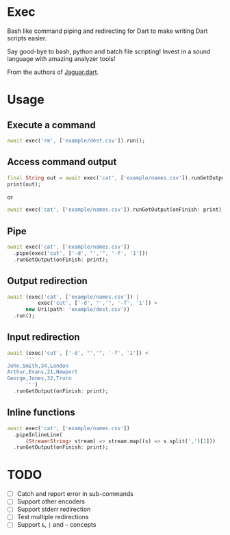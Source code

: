 # Exec

Bash like command piping and redirecting for Dart to make writing Dart
scripts easier.

Say good-bye to bash, python and batch file scripting! Invest in a sound
language with amazing analyzer tools!

From the authors of [Jaguar.dart](https://jaguar-dart.github.io/).

# Usage

## Execute a command

```dart
await exec('rm', ['example/dest.csv']).run();
```

## Access command output

```dart
final String out = await exec('cat', ['example/names.csv']).runGetOutput();
print(out);
```

or

```dart
await exec('cat', ['example/names.csv']).runGetOutput(onFinish: print);
```

## Pipe

```dart
await exec('cat', ['example/names.csv'])
  .pipe(exec('cut', ['-d', "','", '-f', '1']))
  .runGetOutput(onFinish: print);
```

## Output redirection

```dart
await (exec('cat', ['example/names.csv']) |
          exec('cut', ['-d', "','", '-f', '1']) >
      new Uri(path: 'example/dest.csv'))
  .run();
```

## Input redirection

```dart
await (exec('cut', ['-d', "','", '-f', '1']) <
      '''
John,Smith,34,London
Arthur,Evans,21,Newport
George,Jones,32,Truro
      ''')
  .runGetOutput(onFinish: print);
```

## Inline functions

```dart
await exec('cat', ['example/names.csv'])
  .pipeInlineLine(
      (Stream<String> stream) => stream.map((s) => s.split(',')[1]))
  .runGetOutput(onFinish: print);
```

# TODO

+ [ ] Catch and report error in sub-commands
+ [ ] Support other encoders
+ [ ] Support stderr redirection
+ [ ] Test multiple redirections
+ [ ] Support `&`, `|` and `~` concepts